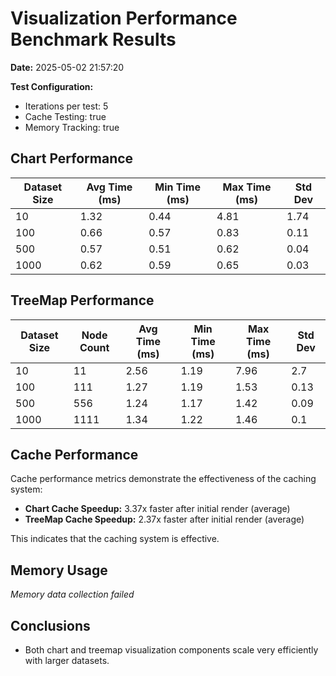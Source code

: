 # Visualization Performance Benchmark Results

**Date:** 2025-05-02 21:57:20

**Test Configuration:**
- Iterations per test: 5
- Cache Testing: true
- Memory Tracking: true

## Chart Performance

| Dataset Size | Avg Time (ms) | Min Time (ms) | Max Time (ms) | Std Dev |
|--------------|---------------|---------------|---------------|---------|
| 10 | 1.32 | 0.44 | 4.81 | 1.74 |
| 100 | 0.66 | 0.57 | 0.83 | 0.11 |
| 500 | 0.57 | 0.51 | 0.62 | 0.04 |
| 1000 | 0.62 | 0.59 | 0.65 | 0.03 |

## TreeMap Performance

| Dataset Size | Node Count | Avg Time (ms) | Min Time (ms) | Max Time (ms) | Std Dev |
|--------------|------------|---------------|---------------|---------------|---------|
| 10 | 11 | 2.56 | 1.19 | 7.96 | 2.7 |
| 100 | 111 | 1.27 | 1.19 | 1.53 | 0.13 |
| 500 | 556 | 1.24 | 1.17 | 1.42 | 0.09 |
| 1000 | 1111 | 1.34 | 1.22 | 1.46 | 0.1 |

## Cache Performance

Cache performance metrics demonstrate the effectiveness of the caching system:

- **Chart Cache Speedup:** 3.37x faster after initial render (average)
- **TreeMap Cache Speedup:** 2.37x faster after initial render (average)

This indicates that the caching system is effective.


## Memory Usage

*Memory data collection failed*

## Conclusions

- Both chart and treemap visualization components scale very efficiently with larger datasets.
